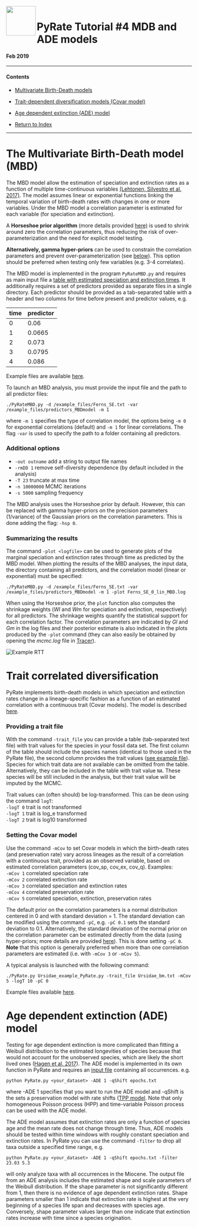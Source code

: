 <img src="https://github.com/dsilvestro/PyRate/blob/master/pyrate_lib/PyRate_logo1024.png" align="left" width="80">  

# PyRate Tutorial \#4 MDB and ADE models
#### Feb 2019
***
#### Contents
* [Multivariate Birth-Death models](https://github.com/dsilvestro/PyRate/blob/master/tutorials/pyrate_tutorial_4.md#multivariate-birth-death-models-this-tutorial-is-work-in-progress)  
* [Trait-dependent diversification models (Covar model)](https://github.com/dsilvestro/PyRate/blob/master/tutorials/pyrate_tutorial_4.md#trait-correlated-diversification)
* [Age dependent extinction (ADE) model](https://github.com/dsilvestro/PyRate/blob/master/tutorials/pyrate_tutorial_4.md#age-dependent-extinction-ade-model)

* [Return to Index](https://github.com/dsilvestro/PyRate/tree/master/tutorials#pyrate-tutorials---index) 
***

# The Multivariate Birth-Death model (MBD)

The MBD model allow the estimation of speciation and extinction rates as a function of multiple time-continuous variables [(Lehtonen, Silvestro et al. 2017)](https://www.nature.com/articles/s41598-017-05263-7). The model assumes linear or exponential functions linking the temporal variation of birth-death rates with changes in one or more variables.
Under the MBD model a correlation parameter is estimated for each variable (for speciation and extinction).

A **Horseshoe prior algorithm** (more details provided [here)](https://www.nature.com/articles/s41598-017-05263-7) is used to shrink around zero the correlation parameters, thus reducing the risk of over-parameterization and the need for explicit model testing. 

**Alternatively, gamma hyper-priors** can be used to constrain the correlation parameters and prevent over-parameterization (see [below](https://github.com/dsilvestro/PyRate/blob/master/tutorials/pyrate_tutorial_4.md#additional-options)). This option should be preferred when testing only few variables (e.g. 3-4 correlates).

The MBD model is implemented in the program `PyRateMBD.py` and requires as main input file a [table with estimated speciation and extinction times](https://github.com/dsilvestro/PyRate/blob/master/tutorials/pyrate_tutorial_2.md#generate-input-file-for-pyratecontinuous). It additionally requires a set of predictors provided as separate files in a single directory.
Each predictor should be provided as a tab-separated table with a header and two columns for time before present and predictor values, e.g.

time | predictor
----- | -------
0	| 0.06
1	| 0.0665
2	| 0.073
3	| 0.0795
4	| 0.086

Example files are available [here](https://github.com/dsilvestro/PyRate/tree/master/example_files/predictors_MBDmodel).

To launch an MBD analysis, you must provide the input file and the path to all predictor files:

`./PyRateMBD.py -d /example_files/Ferns_SE.txt -var /example_files/predictors_MBDmodel -m 1`

where `-m 1` specifies the type of correlation model, the options being `-m 0` for exponential correlations (default) and `-m 1` for linear correlations.
The flag `-var` is used to specify the path to a folder containing all predictors.

### Additional options  
* `-out outname` add a string to output file names   
* `-rmDD 1` remove self-diversity dependence (by default included in the analysis) 
* `-T 23` truncate at max time 
* `-n 10000000`  MCMC iterations
* `-s 5000`      sampling frequency

The MBD analysis uses the Horseshoe prior by default. However, this can be replaced with gamma hyper-priors on the precision parameters (1/variance) of the Gaussian priors on the correlation parameters. This is done adding the flag: `-hsp 0`.

### Summarizing the results
The command `-plot <logfile>` can be used to generate plots of the marginal speciation and extinction rates through time  as predicted by the MBD model. When plotting the results of the MBD analyses, the input data, the directory containing all predictors, and the correlation model (linear or exponential) must be specified:

`./PyRateMBD.py -d /example_files/Ferns_SE.txt -var /example_files/predictors_MBDmodel -m 1 -plot Ferns_SE_0_lin_MBD.log`

When using the Horseshoe prior, the `plot` function also computes the shrinkage weights (_Wl_ and _Wm_ for speciation and extinction, respectively) for all predictors. The shrinkage weights quantify the statistical support for each correlation factor. The correlation parameters are indicated by _Gl_ and _Gm_ in the log files and their posterior estimate is also indicated in the plots produced by the `-plot` command (they can also easily be obtained by opening the _mcmc.log_ file in [Tracer](http://tree.bio.ed.ac.uk/software/tracer/)).

![Example RTT](https://github.com/dsilvestro/PyRate/blob/master/example_files/plots/Ferns_MBD_short_run.png)



# Trait correlated diversification 
PyRate implements birth-death models in which speciation and extinction rates change in a lineage-specific fashion as a function of an estimated correlation with a continuous trait (Covar models). The model is described [here](http://onlinelibrary.wiley.com/doi/10.1111/2041-210X.12263/abstract). 


### Providing a trait file
With the command `-trait_file` you can provide a table (tab-separated text file) with trait values for the species in your fossil data set. The first column of the table should include the species names (identical to those used in the PyRate file), the second column provides the trait values ([see example file](https://github.com/dsilvestro/PyRate/blob/master/example_files/Ursidae_bm.txt)). Species for which trait data are not available can be omitted from the table. Alternatively, they can be included in the table with trait value `NA`. These species will be still included in the analysis, but their trait value will be imputed by the MCMC.

Trait values can (often should) be log-transformed. This can be deon using the command `logT`:  
`-logT 0` trait is not transformed  
`-logT 1` trait is log_e transformed  
`-logT 2` trait is log10 transformed


### Setting the Covar model
Use the command `-mCov` to set Covar models in which the birth-death rates (and preservation rate) vary across lineages as the result of a correlation with a continuous trait, provided as an observed variable, based on estimated correlation parameters (cov_sp, cov_ex, cov_q).
Examples:  
`-mCov 1` correlated speciation rate  
`-mCov 2` correlated extinction rate  
`-mCov 3` correlated speciation and extinction rates  
`-mCov 4` correlated preservation rate  
`-mCov 5` correlated speciation, extinction, preservation rates  

The default prior on the correlation parameters is a normal distribution centered in 0 and with standard deviation = 1. The standard deviation can be modified using the command `-pC`, e.g. `-pC 0.1` sets the standard deviation to 0.1. Alternatively, the standard deviation of the normal prior on the correlation parameter can be estimated directly from the data (using hyper-priors; more details are provided [here](https://royalsocietypublishing.org/doi/full/10.1098/rspb.2016.2361)). This is done setting `-pC 0`. **Note** that this option is generally preferred when more than one correlation parameters are estimated (i.e. with `-mCov 3` or `-mCov 5`).

A typical analysis is launched with the following command:

`./PyRate.py Ursidae_example_PyRate.py -trait_file Ursidae_bm.txt -mCov 5 -logT 10 -pC 0`

Example files available [here](https://github.com/dsilvestro/PyRate/blob/master/example_files).




# Age dependent extinction (ADE) model

Testing for age dependent extinction is more complicated than fitting a Weibull distribution to the estimated longevities of species because that would not account for the unobserved species, which are likely the short lived ones ([Hagen et al. 2017](https://academic.oup.com/sysbio/article/doi/10.1093/sysbio/syx082/4563320/Estimating-Agedependent-Extinction-Contrasting)). The ADE model is implemented in its own function in PyRate and requires an [input file](https://github.com/dsilvestro/PyRate/blob/master/tutorials/pyrate_tutorial_1.md#generate-pyrate-input-file-option-1) containing all occurrences.
e.g.

`python PyRate.py <your_dataset> -ADE 1 -qShift epochs.txt`

where -ADE 1 specifies that you want to run the ADE model and -qShift is the  sets a preservation model with rate shifts ([TPP model](https://github.com/dsilvestro/PyRate/blob/master/tutorials/pyrate_tutorial_1.md#defining-the-preservation-model). Note that only homogeneous Poisson process (HPP) and time-variable Poisson process can be used with the ADE model. 

The ADE model assumes that extinction rates are only a function of species age and the mean rate does not change through time. Thus, ADE models should be tested within time windows with roughly constant speciation and extinction rates. In PyRate you can use the command `-filter` to drop all taxa outside a specified time range, e.g. 

`python PyRate.py <your_dataset> -ADE 1 -qShift epochs.txt -filter 23.03 5.3`

will only analyze taxa with all occurrences in the Miocene. The output file from an ADE analysis includes the estimated shape and scale parameters of the Weibull distribution. If the shape parameter is not significantly different from 1, then there is no evidence of age dependent extinction rates. Shape parameters smaller than 1 indicate that extinction rate is highest at the very beginning of a species life span and decreases with species age. Conversely, shape parameter values larger than one indicate that extinction rates increase with time since a species origination. 
